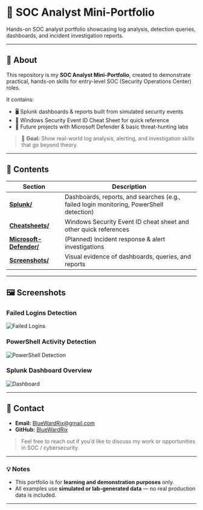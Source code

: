 # 🔐 SOC Analyst Mini-Portfolio

Hands-on SOC analyst portfolio showcasing log analysis, detection queries, dashboards, and incident investigation reports.

---

## 📌 About
This repository is my **SOC Analyst Mini-Portfolio**, created to demonstrate practical, hands-on skills for entry-level SOC (Security Operations Center) roles.  

It contains:
- 🖥️ Splunk dashboards & reports built from simulated security events  
- 📄 Windows Security Event ID Cheat Sheet for quick reference  
- 🚀 Future projects with Microsoft Defender & basic threat-hunting labs  

> 🎯 **Goal:** Show real-world log analysis, alerting, and investigation skills that go beyond theory.

---

## 📂 Contents
| Section | Description |
|---------|-------------|
| [**Splunk/**](https://github.com/BlueWardRix/SOC-Analyst-Mini-Portfolio/tree/main/01-Splunk) | Dashboards, reports, and searches (e.g., failed login monitoring, PowerShell detection) |
| [**Cheatsheets/**](https://github.com/BlueWardRix/SOC-Analyst-Mini-Portfolio/tree/main/02-Cheatsheets) | Windows Security Event ID cheat sheet and other quick references |
| [**Microsoft-Defender/**](https://github.com/BlueWardRix/SOC-Analyst-Mini-Portfolio/tree/main/03-Microsoft-Defender) | (Planned) Incident response & alert investigations |
| [**Screenshots/**](https://github.com/BlueWardRix/SOC-Analyst-Mini-Portfolio/tree/main/04-Screenshots) | Visual evidence of dashboards, queries, and reports |

---

## 🖼️ Screenshots

### Failed Logins Detection
![Failed Logins](Screenshots/failed_logins.png)

### PowerShell Activity Detection
![PowerShell Detection](Screenshots/powershell_detect.png)

### Splunk Dashboard Overview
![Dashboard](Screenshots/dashboard_overview.png)

---

## 📧 Contact
- **Email:** [BlueWardRix@gmail.com](mailto:BlueWardRix@gmail.com)  
- **GitHub:** [BlueWardRix](https://github.com/BlueWardRix)

> Feel free to reach out if you’d like to discuss my work or opportunities in SOC / cybersecurity.

---

### 💡 Notes
- This portfolio is for **learning and demonstration purposes** only.  
- All examples use **simulated or lab-generated data** — no real production data is included.

---

